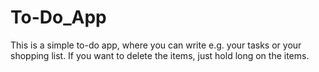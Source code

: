 # To-Do_App
This is a simple to-do app, where you can write e.g. your tasks or your shopping list.
If you want to delete the items, just hold long on the items.
